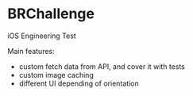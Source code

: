 # BRChallenge
iOS Engineering Test

Main features:
- custom fetch data from API, and cover it with tests
- custom image caching
- different UI depending of orientation

